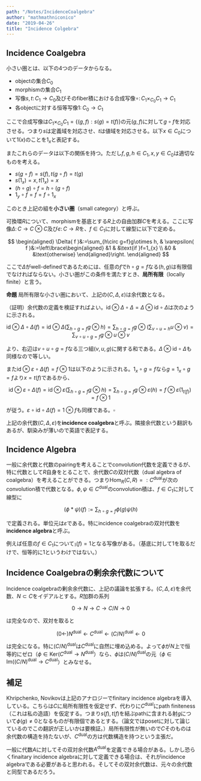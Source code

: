 ```yaml
---
path: "/Notes/IncidenceCoalgebra"
author: "mathmathniconico"
date: "2019-04-26"
title: "Incidence Colgebra"
---
```


## Incidence Coalgebra

小さい圏とは、以下の4つのデータからなる。

- objectの集合$C_{0}$
- morphismの集合$C_{1}$
- 写像$s, t\colon C_{1}\rightarrow C_{0}$及びそのfiber積における合成写像$\circ\colon C_{1}\times_{C_{0}}C_{1}\rightarrow C_{1}$
- 各objectに対する恒等写像$1\colon C_{0}\rightarrow C_{1}$

ここで合成写像は$C_{1}\times_{C_{0}}C_{1}=\lbrace ( g, f ) : s( g )=t( f ) \rbrace$の元$( g, f )$に対して$g\circ f$を対応させる。つまり$s$は定義域を対応させ、$t$は値域を対応させる。以下$x\in C_{0}$について$1( x )$のことを$1_{x}$と表記する。

またこれらのデータは以下の関係を持つ。ただし$f, g, h\in C_{1}, x, y\in C_{0}$は適切なものを考える。

- $s( g\circ f )=s( f ), t( g\circ f )=t( g )$
- $s( 1_{x} )=x, t( 1_{x} )=x$
- $( h\circ g )\circ f=h\circ( g\circ f )$
- $1_{y}\circ f=f=f\circ 1_{x}$

このとき上記の組を**小さい圏**（small category）と呼ぶ。

可換環$R$について、morphismを基底とする$R$上の自由加群$C$を考える。ここに写像$\Delta\colon C\rightarrow C\otimes C$及び$\varepsilon\colon C\rightarrow R$を、$f\in C_{1}$に対して線型に以下で定める。

$$
\begin{aligned} \Delta( f )&:=\sum_{h\circ g=f}g\otimes h, & \varepsilon( f )&:=\left\lbrace\begin{aligned} &1 & &\text{if }f=1_{x} \\ &0 & &\text{otherwise} \end{aligned}\right. \end{aligned}
$$

ここで$\Delta$がwell-definedであるためには、任意の$f$で$h\circ g=f$なる$( h, g )$は有限個でなければならない。小さい圏がこの条件を満たすとき、**局所有限**（locally finite）と言う。

**命題**
局所有限な小さい圏において、上記の$( C, \Delta, \varepsilon )$は余代数となる。

（証明）余代数の定義を検証すればよい。$\mathrm{id}\otimes\Delta\circ\Delta=\Delta\otimes\mathrm{id}\circ\Delta$は次のように示される。

$$
\mathrm{id}\otimes\Delta\circ\Delta( f )=\mathrm{id}\otimes\Delta\left( \sum_{h\circ g=f}g\otimes h \right)=\sum_{h\circ g=f}g\otimes\left( \sum_{v\circ u=h} u\otimes v \right)=\sum_{v\circ u\circ g=f}g\otimes u\otimes v
$$

より、右辺は$v\circ u\circ g=f$なる三つ組$( v, u, g )$に関する和である。$\Delta\otimes\mathrm{id}\circ\Delta$も同様なので等しい。

また$\mathrm{id}\otimes\varepsilon\circ\Delta( f )=f\otimes 1$は以下のように示される。$1_{x}\circ g=f$なら$g=1_{x}\circ g=f$より$x=t( f )$であるから、

$$
\mathrm{id}\otimes\varepsilon\circ\Delta( f )=\mathrm{id}\otimes\varepsilon\left( \sum_{h\circ g=f}g\otimes h \right)=\sum_{h\circ g=f}g\otimes\varepsilon( h )=f\otimes\varepsilon( 1_{t( f )} )=f\otimes 1
$$

が従う。$\varepsilon\circ\mathrm{id}\circ\Delta( f )=1\otimes f$も同様である。$\square$

上記の余代数$( C, \Delta, \varepsilon )$を**incidence coalgebra**と呼ぶ。隣接余代数という翻訳もあるが、馴染みが薄いので英語で表記する。



## Incidence Algebra

一般に余代数と代数のpairingを考えることでconvolution代数を定義できるが、特に代数として$R$自身をとることで、余代数$C$の双対代数（dual algebra of coalgebra）を考えることができる。つまり$\mathrm{Hom}_{R}( C, R )=:C^{\mathrm{dual}}$が次のconvolution積で代数となる。$\phi, \psi\in C^{\mathrm{dual}}$のconvolution積は、$f\in C_{1}$に対して線型に

$$
( \phi\ast\psi )( f ):=\sum_{h\circ g=f}\phi( g )\psi( h )
$$

で定義される。単位元は$\varepsilon$である。特にincidence coalgebraの双対代数を**incidence algebra**と呼ぶ。

例えば任意の$f\in C_{1}$について$\mathfrak{z}( f )=1$となる写像がある。（基底に対して$1$を取るだけで、恒等的に$1$というわけではない。）



## Incidence Coalgebraの剰余余代数について

Incidence coalgebraの剰余余代数に、上記の議論を拡張する。$( C, \Delta, \varepsilon )$を余代数、$N\subset C$をイデアルとする。$R$加群の系列

$$
0\rightarrow N\rightarrow C\rightarrow C/N\rightarrow 0
$$

は完全なので、双対を取ると

$$
( 0\leftarrow )N^{\mathrm{dual}}\leftarrow C^{\mathrm{dual}}\leftarrow ( C/N )^{\mathrm{dual}}\leftarrow 0
$$

は完全になる。特に$( C/N )^{\mathrm{dual}}$は$C^{\mathrm{dual}}$に自然に埋め込める。よって$\phi$が$N$上で恒等的にゼロ（$\phi\in\mathrm{Ker}( C^{\mathrm{dual}}\rightarrow N^{\mathrm{dual}}$）なら、$\phi$は$( C/N )^{\mathrm{dual}}$の元（$\phi\in\mathrm{Im}( ( C/N )^{\mathrm{dual}}\rightarrow C^{\mathrm{dual}}$）とみなせる。


## 補足

Khripchenko, Novikovは上記のアナロジーでfinitary incidence algebraを導入している。こちらは$C$に局所有限性を仮定せず、代わりに$C^{\mathrm{dual}}$にpath finiteness（これは私の造語）を仮定する。つまり$s( f ), t( f )$を結ぶpathに含まれる射$g$について$\phi( g )\neq 0$となるものが有限個であるとする。（論文ではposetに対して論じているのでこの翻訳が正しいかは要検証。）局所有限性が無いので$C$そのものは余代数の構造を持たないが、$C^{\mathrm{dual}}$の方は代数構造を持つという主張だ。

一般に代数$A$に対してその双対余代数$A^{\mathrm{dual}}$を定義できる場合がある。しかし恐らくfinaitary incidence algebraに対して定義できる場合は、それがincidence algebraである必要があると思われる。そしてその双対余代数は、元々の余代数と同型であるだろう。